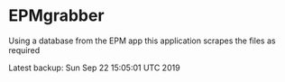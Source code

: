 # EPMgrabber
Using a database from the EPM app this application scrapes the files as required


Latest backup: Sun Sep 22 15:05:01 UTC 2019
